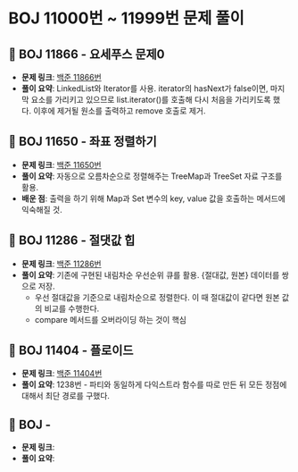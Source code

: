 # BOJ 11000번 ~ 11999번 문제 풀이

## 📌 BOJ 11866 - 요세푸스 문제0
- **문제 링크**: [백준 11866번](https://www.acmicpc.net/problem/11866)
- **풀이 요약**: LinkedList와 Iterator를 사용. iterator의 hasNext가 false이면, 마지막 요소를 가리키고 있으므로 list.iterator()를 호출해 다시 처음을 가리키도록 했다. 이후에 제거될 원소를 출력하고 remove 호출로 제거.

## 📌 BOJ 11650 - 좌표 정렬하기 
- **문제 링크**: [백준 11650번](https://www.acmicpc.net/problem/11650)
- **풀이 요약**: 자동으로 오름차순으로 정렬해주는 TreeMap과 TreeSet 자료 구조를 활용.
- **배운 점**: 출력을 하기 위해 Map과 Set 변수의 key, value 값을 호출하는 메서드에 익숙해질 것.

## 📌 BOJ 11286 - 절댓값 힙
- **문제 링크**: [백준 11286번](https://www.acmicpc.net/problem/11286)
- **풀이 요약**: 기존에 구현된 내림차순 우선순위 큐를 활용. {절대값, 원본} 데이터를 쌍으로 저장.
  - 우선 절대값을 기준으로 내림차순으로 정렬한다. 이 때 절대값이 같다면 원본 값의 비교를 수행한다.
  - compare 메서드를 오버라이딩 하는 것이 핵심

## 📌 BOJ 11404 - 플로이드
- **문제 링크**: [백준 11404번](https://www.acmicpc.net/problem/11404)
- **풀이 요약**: 1238번 - 파티와 동일하게 다익스트라 함수를 따로 만든 뒤 모든 정점에 대해서 최단 경로를 구했다.

## 📌 BOJ  -
- **문제 링크**:
- **풀이 요약**: 


